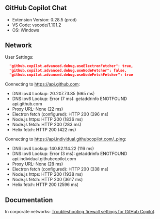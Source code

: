 ## GitHub Copilot Chat

- Extension Version: 0.28.5 (prod)
- VS Code: vscode/1.101.2
- OS: Windows

## Network

User Settings:
```json
  "github.copilot.advanced.debug.useElectronFetcher": true,
  "github.copilot.advanced.debug.useNodeFetcher": false,
  "github.copilot.advanced.debug.useNodeFetchFetcher": true
```

Connecting to https://api.github.com:
- DNS ipv4 Lookup: 20.207.73.85 (665 ms)
- DNS ipv6 Lookup: Error (7 ms): getaddrinfo ENOTFOUND api.github.com
- Proxy URL: None (22 ms)
- Electron fetch (configured): HTTP 200 (396 ms)
- Node.js https: HTTP 200 (1836 ms)
- Node.js fetch: HTTP 200 (283 ms)
- Helix fetch: HTTP 200 (422 ms)

Connecting to https://api.individual.githubcopilot.com/_ping:
- DNS ipv4 Lookup: 140.82.114.22 (116 ms)
- DNS ipv6 Lookup: Error (3 ms): getaddrinfo ENOTFOUND api.individual.githubcopilot.com
- Proxy URL: None (28 ms)
- Electron fetch (configured): HTTP 200 (338 ms)
- Node.js https: HTTP 200 (1938 ms)
- Node.js fetch: HTTP 200 (3617 ms)
- Helix fetch: HTTP 200 (2596 ms)

## Documentation

In corporate networks: [Troubleshooting firewall settings for GitHub Copilot](https://docs.github.com/en/copilot/troubleshooting-github-copilot/troubleshooting-firewall-settings-for-github-copilot).